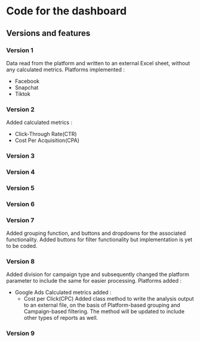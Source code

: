 # Code for the dashboard
## Versions and features
### Version 1
Data read from the platform and written to an external Excel sheet, without any calculated metrics.
Platforms implemented : 
  - Facebook
  - Snapchat
  - Tiktok

### Version 2
Added calculated metrics :
  - Click-Through Rate(CTR)
  - Cost Per Acquisition(CPA)

### Version 3

### Version 4

### Version 5

### Version 6

### Version 7
Added grouping function, and buttons and dropdowns for the associated functionality.
Added buttons for filter functionality but implementation is yet to be coded.

### Version 8
Added division for campaign type and subsequently changed the platform parameter to include the same for easier processing.
Platforms added : 
  - Google Ads
Calculated metrics added :
    - Cost per Click(CPC)
Added class method to write the analysis output to an external file, on the basis of Platform-based grouping and Campaign-based filtering. The method will be updated to include other types of reports as well.

### Version 9

